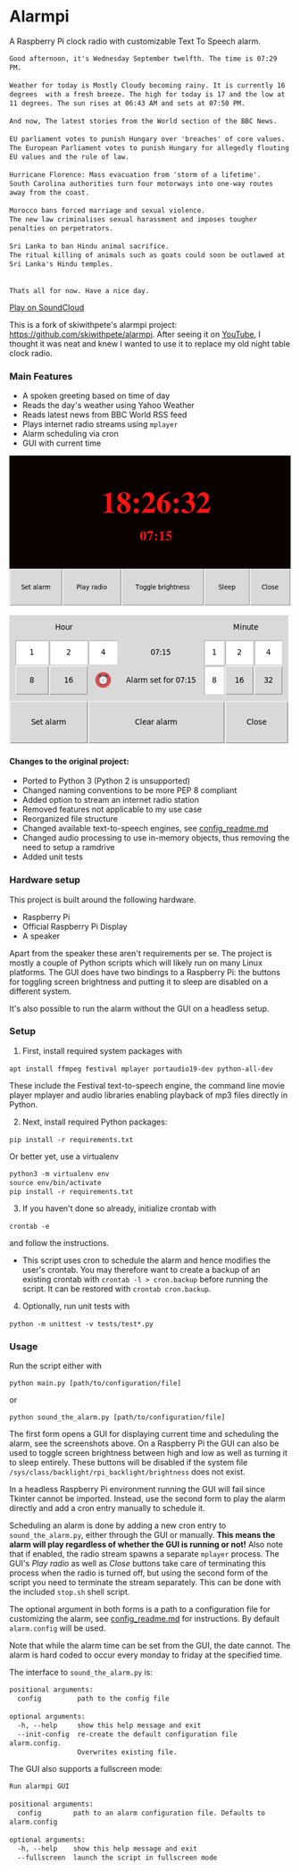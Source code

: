 # Alarmpi

A Raspberry Pi clock radio with customizable Text To Speech alarm.
```
Good afternoon, it's Wednesday September twelfth. The time is 07:29 PM.

Weather for today is Mostly Cloudy becoming rainy. It is currently 16 degrees  with a fresh breeze. The high for today is 17 and the low at 11 degrees. The sun rises at 06:43 AM and sets at 07:50 PM.

And now, The latest stories from the World section of the BBC News.

EU parliament votes to punish Hungary over 'breaches' of core values.
The European Parliament votes to punish Hungary for allegedly flouting EU values and the rule of law.

Hurricane Florence: Mass evacuation from 'storm of a lifetime'.
South Carolina authorities turn four motorways into one-way routes away from the coast.

Morocco bans forced marriage and sexual violence.
The new law criminalises sexual harassment and imposes tougher penalties on perpetrators.

Sri Lanka to ban Hindu animal sacrifice.
The ritual killing of animals such as goats could soon be outlawed at Sri Lanka's Hindu temples.


Thats all for now. Have a nice day.
```
[Play on SoundCloud](https://soundcloud.com/lajanki/pialarm_sample)


This is a fork of skiwithpete's alarmpi project: https://github.com/skiwithpete/alarmpi. After seeing it on [YouTube](https://youtu.be/julETnOLkaU), I thought it was neat and knew I wanted to use it to replace my old night table clock radio.


### Main Features
 * A spoken greeting based on time of day
 * Reads the day's weather using Yahoo Weather
 * Reads latest news from BBC World RSS feed
 * Plays internet radio streams using `mplayer`
 * Alarm scheduling via cron
 * GUI with current time


![Main window](resources/clock_main.png)

![schedule window](resources/clock_schedule.png)


#### Changes to the original project:
 * Ported to Python 3 (Python 2 is unsupported)
 * Changed naming conventions to be more PEP 8 compliant
 * Added option to stream an internet radio station
 * Removed features not applicable to my use case
 * Reorganized file structure
 * Changed available text-to-speech engines, see [config_readme.md](./config_readme.md)
 * Changed audio processing to use in-memory objects, thus removing the need to setup a ramdrive
 * Added unit tests

### Hardware setup
This project is built around the following hardware.
 * Raspberry Pi
 * Official Raspberry Pi Display
 * A speaker

Apart from the speaker these aren't requirements per se. The project is mostly a couple of Python scripts which will likely run on many Linux platforms. The GUI does have two bindings to a Raspberry Pi: the buttons for toggling screen brightness and putting it to sleep are disabled on a different system.

It's also possible to run the alarm without the GUI on a headless setup.



### Setup
 1. First, install required system packages with

  ```apt install ffmpeg festival mplayer portaudio19-dev python-all-dev```

  These include the Festival text-to-speech engine, the command line movie player mplayer and audio libraries enabling playback of mp3 files directly in Python.

 2. Next, install required Python packages:

  ```pip install -r requirements.txt```

  Or better yet, use a virtualenv

  ```
  python3 -m virtualenv env
  source env/bin/activate
  pip install -r requirements.txt
  ```

 3. If you haven't done so already, initialize crontab with

 ```crontab -e```

  and follow the instructions.

   * This script uses cron to schedule the alarm and hence modifies the user's crontab. You may therefore want to create a backup of an existing crontab with `crontab -l > cron.backup` before running the script. It can be restored with `crontab cron.backup`.  

 4. Optionally, run unit tests with

  ```python -m unittest -v tests/test*.py```


### Usage
Run the script either with
```
python main.py [path/to/configuration/file]
```
or
```
python sound_the_alarm.py [path/to/configuration/file]
```

The first form opens a GUI for displaying current time and scheduling the alarm, see the screenshots above. On a Raspberry Pi the GUI can also be used to toggle screen brightness between high and low as well as turning it to sleep entirely. These buttons will be disabled if the system file `/sys/class/backlight/rpi_backlight/brightness` does not exist.

In a headless Raspberry Pi environment running the GUI will fail since Tkinter cannot be imported. Instead, use the second form to play the alarm directly and add a cron entry manually to schedule it.

Scheduling an alarm is done by adding a new cron entry to `sound_the_alarm.py`, either through the GUI or manually. **This means the alarm will play regardless of whether the GUI is running or not!** Also note that if enabled, the radio stream spawns a separate `mplayer` process. The GUI's _Play radio_ as well as _Close_ buttons take care of terminating this process when the radio is turned off, but using the second form of the script you need to terminate the stream separately. This can be done with the included `stop.sh` shell script.

The optional argument in both forms is a path to a configuration file for customizing the alarm, see [config_readme.md](./config_readme.md) for instructions. By default `alarm.config` will be used.

Note that while the alarm time can be set from the GUI, the date cannot. The alarm is hard coded to occur every monday to friday at the specified time.


The interface to `sound_the_alarm.py` is:
```
positional arguments:
  config         path to the config file

optional arguments:
  -h, --help     show this help message and exit
  --init-config  re-create the default configuration file alarm.config.
                 Overwrites existing file.
```

The GUI also supports a fullscreen mode:
```
Run alarmpi GUI

positional arguments:
  config        path to an alarm configuration file. Defaults to alarm.config

optional arguments:
  -h, --help    show this help message and exit
  --fullscreen  launch the script in fullscreen mode
```
